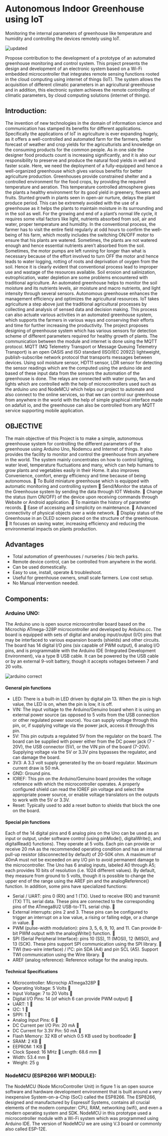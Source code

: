 # Autonomous Indoor Greenhouse using IoT
Monitoring the internal parameters of greenhouse like temperature and humidity and controlling the devices remotely using IoT.

![updated](https://user-images.githubusercontent.com/62765849/103232596-ddb13b80-4960-11eb-858c-74dc65aa5a39.png)



Propose contribution to the development of a prototype of an automated greenhouse monitoring and control system. This project presents the design and development of an electronic system based on a Wi-Fi embedded microcontroller that integrates remote sensing functions rooted in the cloud computing using internet of things (IoT). The system allows the acquisition of different climatic parameters in an agricultural greenhouse and in addition, this electronic system achieves the remote controlling of climatic parameters, by cloud computing solutions (internet of things). 

## Introduction:
The invention of new technologies in the domain of information science and communication has stamped its benefits for different applications. Specifically the applications of IoT in agriculture is ever expanding hugely, as it offers a well-controlled and automated farm for the farmers, better forecast of weather and crop yields for the agriculturists and knowledge on the consuming products for the common people. As in one side the designer food products count is increasing significantly, and it is also our responsibility to preserve and produce the natural food yields in well and faster scale. Here, we need the deployment of a fully-equipped and hence a well-organized greenhouse which gives various benefits for better agriculture production. Greenhouses provide constrained shelter and a controlled environment for the food crops, by providing the required temperature and aeration. This temperature controlled atmosphere gives the plants a healthy environment for its good yield in greenery, flowers and fruits. Stunted growth in plants seen in open-air nurture, delays the plant produce period. This can be extremely avoided with the use of a greenhouse as it helps the plants to maintain moisture in its surrounding and in the soil as well. For the growing and end of a plant’s normal life cycle, it requires some vital factors like light, nutrients absorbed from soil, air and water, proper temperature and humidity.
In the conventional process, the farmer has to visit the entire field regularly at odd hours to confirm the well-being of his farm, which mostly includes the switching ON/OFF motor to ensure that his plants are watered. Sometimes, the plants are not watered enough and hence essential nutrients aren’t absorbed from the soil. Sometimes, the motor pumps are left running for longer than what is necessary because of the effort involved to turn OFF the motor and hence leads to water logging, rotting of roots and deprivation of oxygen from the soil. Hence it is clearly evident that conventional process lead to improper use and wastage of the resources available. Soil erosion and salinization, eutrophication, water depletion are some problems encountered with traditional agriculture. An automated greenhouse helps to monitor the soil moisture and its nutrients levels, air moisture and macro nutrients, and light intensity through several sensors. Autonomous greenhouse enhances the management efficiency and optimizes the agricultural resources. IoT takes agriculture a step above just the traditional agricultural processes by collecting and analysis of sensed data and decision making. This process can also actuate various activities in an automated greenhouse system, which supports the farmers in various ways and conserving their efforts and time for further increasing the productivity.
The project proposes designing of greenhouse system which has various sensors for detection scheme of different parameters required for healthy growth of plants. The communication between the module and internet is done using the MQTT protocol. MQTT (MQ Telemetry Transport or Message Queuing Telemetry Transport) is an open OASIS and ISO standard (ISO/IEC 20922) lightweight, publish-subscribe network protocol that transports messages between devices. Using soil moisture sensor, HDT11 sensor, LDR sensor for detecting the sensor readings which are the computed using the arduino ide and based of these input data from the sensors the automation of the greenhouse is done. The relays are connected with water pump, fan and lights which are controlled with the help of microcontrollers used such as the arduino uno and NodeMCU which helps our project to automate and also connect to the online services, so that we can control our greenhouse from anywhere in the world with the help of simple graphical interface made on adafuit io, and the greenhouse can also be controlled from any MQTT service supporting mobile application.

## OBJECTIVE 
The main objective of this Project is to make a simple, autonomous greenhouse system for controlling the different parameters of the greenhouse using Arduino Uno, Nodemcu and Internet of things. It also provides the facility to monitor and control the greenhouse from anywhere in the world. The system mainly concentrates on how to control lighting, water level, temperature fluctuations and many, which can help humans to grow plants and vegetables easily in their Home. It also improves Convenience, comfort, energy efficiency and time because of being autonomous.  To Build miniature greenhouse which is equipped with automatic monitoring and controlling system  Send/Monitor the status of the Greenhouse system by sending the data through IOT Website.  Change the status (turn ON/OFF) of the device upon receiving commands through Website or Android application.  To maintain the history of parameter records.  Ease of accessing and simplicity on maintenance.  Advanced connectivity of physical objects over a wide network.  Display status of the Greenhouse in an OLED screen placed on the structure of the greenhouse.  It focuses on saving water, increasing efficiency and reducing the environmental impacts on plants production.

## Advantages
 <ul>
 <li> Total automation of greenhouses / nurseries / bio tech parks. 
 <li> Remote device control, can be controlled from anywhere in the world. 
 <li> Can be used domestically. 
 <li> Easy to use, install, operate & troubleshoot. 
 <li> Useful for greenhouse owners, small scale farmers. Low cost setup. 
 <li> No Manual intervention needed.
 </ul>

 ## Components: 
 ### Arduino UNO: 
 The Arduino uno is open source microcontroller board based on the Microchip ATmega-328P microcontroller and developed by Arduino.cc. The board is equipped with sets of digital and analog input/output (I/O) pins that may be interfaced to various expansion boards (shields) and other circuits. The board has 14 digital I/O pins (six capable of PWM output), 6 analog I/O pins, and is programmable with the Arduino IDE (Integrated Development Environment), via a type B USB cable. It can be powered by the USB cable or by an external 9-volt battery, though it accepts voltages between 7 and 20 volts.

 ![arduino correct](https://user-images.githubusercontent.com/62765849/103232942-ce7ebd80-4961-11eb-9899-4a86ee3bc942.png)

#### General pin functions
 <ul><li> LED: There is a built-in LED driven by digital pin 13. When the pin is high value, the LED is on, when the pin is low, it is off. 
 <li> VIN: The input voltage to the Arduino/Genuino board when it is using an external power source (as opposed to 5 volts from the USB connection or other regulated power source). You can supply voltage through this pin, or, if supplying voltage via the power jack, access it through this pin. 
 <li> 5V: This pin outputs a regulated 5V from the regulator on the board. The board can be supplied with power either from the DC power jack (7 - 20V), the USB connector (5V), or the VIN pin of the board (7-20V). Supplying voltage via the 5V or 3.3V pins bypasses the regulator, and can damage the board. 
 <li> 3V3: A 3.3 volt supply generated by the on-board regulator. Maximum current draw is 50 mA. 
 <li> GND: Ground pins. 
 <li> IOREF: This pin on the Arduino/Genuino board provides the voltage reference with which the microcontroller operates. A properly configured shield can read the IOREF pin voltage and select the appropriate power source, or enable voltage translators on the outputs to work with the 5V or 3.3V. 
 <li> Reset: Typically used to add a reset button to shields that block the one on the board.
</ul>

#### Special pin functions
 Each of the 14 digital pins and 6 analog pins on the Uno can be used as an input or output, under software control (using pinMode(), digitalWrite(), and digitalRead() functions). They operate at 5 volts. Each pin can provide or receive 20 mA as the recommended operating condition and has an internal pull-up resistor (disconnected by default) of 20-50K ohm. A maximum of 40mA must not be exceeded on any I/O pin to avoid permanent damage to the microcontroller. The Uno has 6 analog inputs, labeled A0 through A5; each provides 10 bits of resolution (i.e. 1024 different values). By default, they measure from ground to 5 volts, though it is possible to change the upper end of the range using the AREF pin and the analogReference() function. In addition, some pins have specialized functions: 
<ul> 
<li> Serial / UART: pins 0 (RX) and 1 (TX). Used to receive (RX) and transmit (TX) TTL serial data. These pins are connected to the corresponding pins of the ATmega8U2 USB-to-TTL serial chip. 
 <li> External interrupts: pins 2 and 3. These pins can be configured to trigger an interrupt on a low value, a rising or falling edge, or a change in value. 
 <li> PWM (pulse-width modulation): pins 3, 5, 6, 9, 10, and 11. Can provide 8-bit PWM output with the analogWrite() function. 
 <li> SPI (Serial Peripheral Interface): pins 10 (SS), 11 (MOSI), 12 (MISO), and 13 (SCK). These pins support SPI communication using the SPI library. 
 <li> TWI (two-wire interface) / I²C: pin SDA (A4) and pin SCL (A5). Support TWI communication using the Wire library. 
 <li> AREF (analog reference): Reference voltage for the analog inputs. 
 </ul>

 #### Technical Specifications 
 <ul>
 <li> Microcontroller: Microchip ATmega328P 
 <li> Operating Voltage: 5 Volts 
 <li> Input Voltage: 7 to 20 Volts 
 <li> Digital I/O Pins: 14 (of which 6 can provide PWM output) 
 <li> UART: 1 
 <li> I2C: 1 
 <li> SPPI: 1 
 <li> Analog Input Pins: 6 
 <li> DC Current per I/O Pin: 20 mA 
 <li> DC Current for 3.3V Pin: 50 mA 
 <li> Flash Memory: 32 KB of which 0.5 KB used by bootloader 
 <li> SRAM: 2 KB 
 <li> EEPROM: 1 KB 
 <li> Clock Speed: 16 MHz  Length: 68.6 mm 
 <li> Width: 53.4 mm 
 <li> Weight: 25 g
 </ul>
 
 ### NodeMCU (ESP8266 WIFI MODULE):
  The NodeMCU (Node MicroController Unit) in figure 1 is an open source software and hardware development environment that is built around a very inexpensive System-on-a-Chip (SoC) called the ESP8266. The ESP8266, designed and manufactured by Espressif Systems, contains all crucial elements of the modern computer: CPU, RAM, networking (wifi), and even a modern operating system and SDK. NodeMCU in this prototype used a microcontroller module with a Wi-Fi system which was programmed using Arduino IDE. The version of NodeMCU we are using V.3 board or commonly also called ESP-12E.






